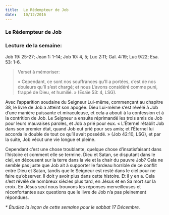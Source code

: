 ```yaml
---
title:  Le Rédempteur de Job
date:   10/12/2016
---
```


### Le Rédempteur de Job 

### Lecture de la semaine:
Job 19: 25-27; Jean 1: 1-14; Job 10: 4, 5; Luc 2:11; Gal. 4:19; Luc 9:22; Esa. 53: 1-6. 

> <p>Verset à mémoriser:</p>
> « Cependant, ce sont nos souffrances qu’Il a portées, c’est de nos douleurs qu’Il s’est chargé; et nous L’avons considéré comme puni, frappé de Dieu, et humilié.  » (Ésaïe 53: 4, LSG). 

Avec l’apparition soudaine du Seigneur Lui-même, commençant au chapitre 38, le livre de Job a atteint son apogée. Dieu Lui-même s’est révélé à Job d’une manière puissante et miraculeuse, et cela a abouti à la confession et à la contrition de Job. Le Seigneur a ensuite réprimandé les trois amis de Job pour leurs mauvaises paroles, et Job a prié pour eux. « L’Éternel rétablit Job dans son premier état, quand Job eut prié pour ses amis; et l’Éternel lui accorda le double de tout ce qu’il avait possédé.  » (Job 42:10, LSG), et par la suite, Job vécut une vie longue et pleine. 

Cependant c’est une chose troublante, quelque chose d’insatisfaisant dans l’histoire et comment elle se termine. Dieu et Satan, se disputant dans le ciel, en décousent sur la terre dans la vie et la chair du pauvre Job? Cela ne semble pas juste que Job ait à supporter le fardeau horrible de ce conflit entre Dieu et Satan, tandis que le Seigneur est resté dans le ciel pour ne faire qu’observer. Il doit y avoir plus dans cette histoire. Et il y en a. Cela s’est révélé de nombreux siècles plus tard, en Jésus et en Sa mort sur la croix. En Jésus seul nous trouvons les réponses merveilleuses et réconfortantes aux questions que le livre de Job n’a pas pleinement répondues. 

_* Étudiez la leçon de cette semaine pour le sabbat 17 Décembre._ 